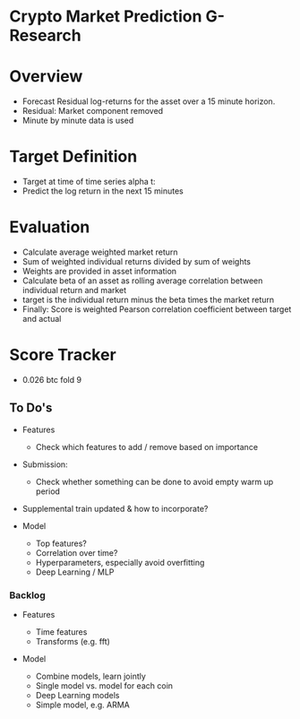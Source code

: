 # Crypto Market Prediction G-Research

# Overview
- Forecast Residual log-returns for the asset over a 15 minute horizon.
- Residual: Market component removed
- Minute by minute data is used

# Target Definition
- Target at time of time series alpha t:
- Predict the log return in the next 15 minutes

# Evaluation
- Calculate average weighted market return
- Sum of weighted individual returns divided by sum of weights
- Weights are provided in asset information
- Calculate beta of an asset as rolling average correlation between individual return and market
- target is the individual return minus the beta times the market return
- Finally: Score is weighted Pearson correlation coefficient between target and actual

# Score Tracker
- 0.026 btc fold 9

## To Do's
- Features
    - Check which features to add / remove based on importance

- Submission:
  - Check whether something can be done to avoid empty warm up period

- Supplemental train updated & how to incorporate?

- Model
  - Top features?
  - Correlation over time?
  - Hyperparameters, especially avoid overfitting
  - Deep Learning / MLP

### Backlog
- Features
  - Time features
  - Transforms (e.g. fft)

- Model
  - Combine models, learn jointly
  - Single model vs. model for each coin
  - Deep Learning models
  - Simple model, e.g. ARMA
